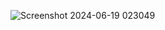 ![Screenshot 2024-06-19 023049](https://github.com/Naidu727/Expense-Management-System-MERNAPP/assets/130582105/d6e7f10c-f130-46a1-b2a8-d017cddb4a83)
